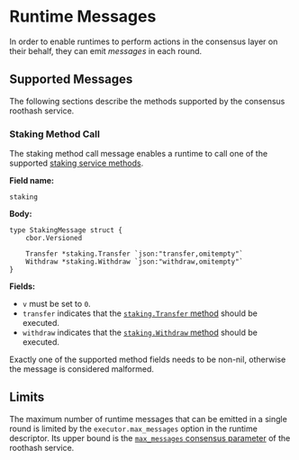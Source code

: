 # Runtime Messages

In order to enable runtimes to perform actions in the consensus layer on their
behalf, they can emit _messages_ in each round.

## Supported Messages

The following sections describe the methods supported by the consensus roothash
service.

### Staking Method Call

The staking method call message enables a runtime to call one of the supported
[staking service methods].

**Field name:**

```
staking
```

**Body:**

```golang
type StakingMessage struct {
    cbor.Versioned

    Transfer *staking.Transfer `json:"transfer,omitempty"`
    Withdraw *staking.Withdraw `json:"withdraw,omitempty"`
}
```

**Fields:**

- `v` must be set to `0`.
- `transfer` indicates that the [`staking.Transfer` method] should be executed.
- `withdraw` indicates that the [`staking.Withdraw` method] should be executed.

Exactly one of the supported method fields needs to be non-nil, otherwise the
message is considered malformed.

[staking service methods]: ../consensus/services/staking.md#methods
[`staking.Transfer` method]: ../consensus/services/staking.md#transfer
[`staking.Withdraw` method]: ../consensus/services/staking.md#withdraw

## Limits

The maximum number of runtime messages that can be emitted in a single round is
limited by the `executor.max_messages` option in the runtime descriptor. Its
upper bound is the [`max_messages` consensus parameter] of the roothash service.

<!-- markdownlint-disable line-length -->
[`max_messages` consensus parameter]: ../consensus/services/roothash.md#consensus-parameters
<!-- markdownlint-enable line-length -->
